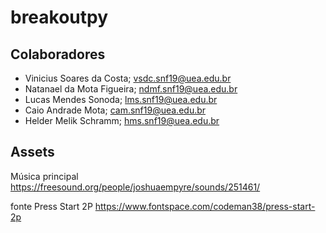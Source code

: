 # breakoutpy

## Colaboradores

 - Vinicius Soares da Costa; vsdc.snf19@uea.edu.br
 - Natanael da Mota Figueira; ndmf.snf19@uea.edu.br
 - Lucas Mendes Sonoda; lms.snf19@uea.edu.br
 - Caio Andrade Mota; cam.snf19@uea.edu.br
 - Helder Melik Schramm; hms.snf19@uea.edu.br
 
 ## Assets

Música principal
https://freesound.org/people/joshuaempyre/sounds/251461/

fonte Press Start 2P
https://www.fontspace.com/codeman38/press-start-2p
